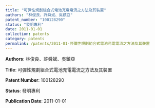 ```yaml
---
title: "可彈性規劃組合式電池充電電流之方法及其裝置"
authors: "林俊良、許舜斌、吳鎮亞"
patent_number: "100128290"
status: "發明專利"
date: 2011-01-01
collection: patents
category: patents
permalink: /patents/2011-01-可彈性規劃組合式電池充電電流之方法及其裝置
---
```


**Authors**: 林俊良、許舜斌、吳鎮亞

**Title**: 可彈性規劃組合式電池充電電流之方法及其裝置

**Patent Number**: 100128290

**Status**: 發明專利

**Publication Date**: 2011-01-01
